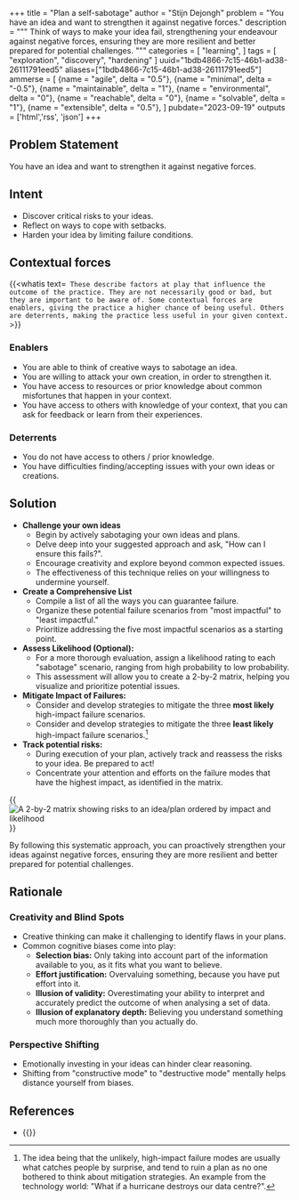 +++
title = "Plan a self-sabotage"
author = "Stijn Dejongh"
problem = "You have an idea and want to strengthen it against negative forces."
description = """
Think of ways to make your idea fail, strengthening your endeavour against negative forces, ensuring they are more resilient and 
better prepared for potential challenges.
"""
categories = [
    "learning",
]
tags = [
    "exploration", "discovery", "hardening"
]
uuid="1bdb4866-7c15-46b1-ad38-26111791eed5"
aliases=["1bdb4866-7c15-46b1-ad38-26111791eed5"]
ammerse = [
  {name = "agile", delta = "0.5"},
  {name = "minimal", delta = "-0.5"},
  {name = "maintainable", delta = "1"},
  {name = "environmental", delta = "0"},
  {name = "reachable", delta = "0"},
  {name = "solvable", delta = "1"},
  {name = "extensible", delta = "0.5"},
]
pubdate="2023-09-19"
outputs = ['html','rss', 'json']
+++

## Problem Statement

You have an idea and want to strengthen it against negative forces.

## Intent

* Discover critical risks to your ideas.
* Reflect on ways to cope with setbacks.
* Harden your idea by limiting failure conditions.

## Contextual forces

{{<whatis text=`
These describe factors at play that influence the outcome of the practice. They are not necessarily good or bad, but they are important to be
aware of. Some contextual forces are enablers, giving the practice a higher chance of being useful. Others are deterrents, making the practice less useful
in your given context.` >}}

### Enablers

* You are able to think of creative ways to sabotage an idea.
* You are willing to attack your own creation, in order to strengthen it.
* You have access to resources or prior knowledge about common misfortunes that happen in your context.
* You have access to others with knowledge of your context, that you can ask for feedback or learn from their experiences.

### Deterrents

* You do not have access to others / prior knowledge.
* You have difficulties finding/accepting issues with your own ideas or creations.

## Solution

* **Challenge your own ideas**
    * Begin by actively sabotaging your own ideas and plans.
    * Delve deep into your suggested approach and ask, "How can I ensure this fails?".
    * Encourage creativity and explore beyond common expected issues.
    * The effectiveness of this technique relies on your willingness to undermine yourself.
* **Create a Comprehensive List**
    * Compile a list of all the ways you can guarantee failure.
    * Organize these potential failure scenarios from "most impactful" to "least impactful."
    * Prioritize addressing the five most impactful scenarios as a starting point.
* **Assess Likelihood (Optional):**
    * For a more thorough evaluation, assign a likelihood rating to each "sabotage" scenario, ranging from high probability to low probability.
    * This assessment will allow you to create a 2-by-2 matrix, helping you visualize and prioritize potential issues.
* **Mitigate Impact of Failures:**
    * Consider and develop strategies to mitigate the three **most likely** high-impact failure scenarios.
    * Consider and develop strategies to mitigate the three **least likely** high-impact failure scenarios.[^1]
* **Track potential risks:**
    * During execution of your plan, actively track and reassess the risks to your idea. Be prepared to act!
    * Concentrate your attention and efforts on the failure modes that have the highest impact, as identified in the matrix.

{{<image src="/images/practices/sabotage.png" alt="A 2-by-2 matrix showing risks to an idea/plan ordered by impact and likelihood" >}}

By following this systematic approach, you can proactively strengthen your ideas against negative forces, ensuring they are more resilient and
better prepared for potential challenges.

## Rationale

### Creativity and Blind Spots

* Creative thinking can make it challenging to identify flaws in your plans.
* Common cognitive biases come into play:
    * **Selection bias:** Only taking into account part of the information available to you, as it fits what you want to believe.
    * **Effort justification:** Overvaluing something, because you have put effort into it.
    * **Illusion of validity:**  Overestimating your ability to interpret and accurately predict the outcome of when analysing a set of data.
    * **Illusion of explanatory depth:** Believing you understand something much more thoroughly than you actually do.

### Perspective Shifting

* Emotionally investing in your ideas can hinder clear reasoning.
* Shifting from "constructive mode" to "destructive mode" mentally helps distance yourself from biases.

## References

* {{<reference author="Brown, A."
  year="2015"
  title="Financial Risk Management For Dummies"
  publisher="For Dummies"
  isbn="9781119082187"
  link="https://www.goodreads.com/book/show/26518085-financial-risk-management-for-dummies" >}}

[^1]: The idea being that the unlikely, high-impact failure modes are usually what catches people by surprise, and tend to ruin a plan as no one
bothered to think about mitigation strategies. An example from the technology world: "What if a hurricane destroys our data centre?".